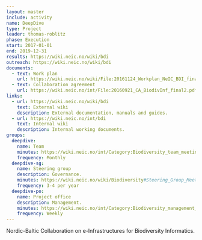 ```yaml
---
layout: master
include: activity
name: DeepDive
type: Project
leader: thomas-roblitz
phase: Execution
start: 2017-01-01
end: 2019-12-31
results: https://wiki.neic.no/wiki/bdi
outreach: https://wiki.neic.no/wiki/bdi
documents:
  - text: Work plan
    url: https://wiki.neic.no/wiki/File:20161124_Workplan_NeIC_BDI_final.pdf
  - text: Collaboration agreement
    url: https://wiki.neic.no/int/File:20160921_CA_BiodivInf_final2.pdf
links:
  - url: https://wiki.neic.no/wiki/bdi
    text: External wiki
    description: External documentation, manuals and guides.
  - url: https://wiki.neic.no/int/bdi
    text: Internal wiki
    description: Internal working documents.
groups:
  deepdive:
    name: Team
    minutes: https://wiki.neic.no/int/Category:Biodiversity_team_meetings
    frequency: Monthly
  deepdive-sg:
    name: Steering group
    description: Governance.
    minutes: https://wiki.neic.no/wiki/Biodiversity#Steering_Group_Meetings
    frequency: 3-4 per year
  deepdive-po:
    name: Project office
    description: Management.
    minutes: https://wiki.neic.no/int/Category:Biodiversity_management_meetings
    frequency: Weekly
---
```


Nordic-Baltic Collaboration on e-Infrastructures for Biodiversity Informatics.

